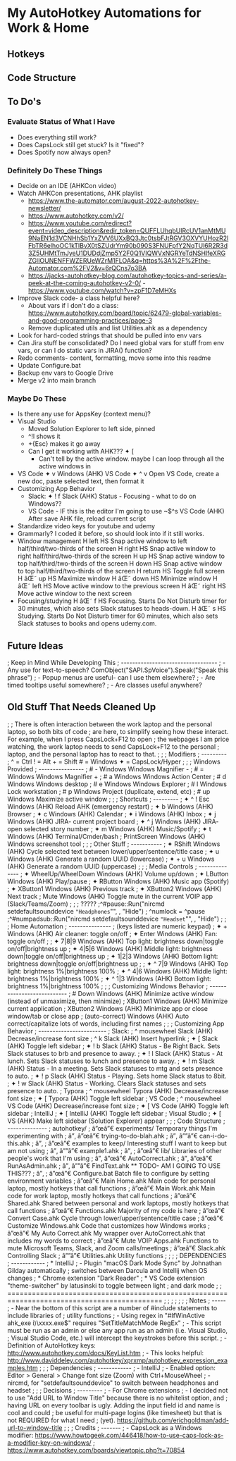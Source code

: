 # My AutoHotkey Automations for Work & Home


## Hotkeys



## Code Structure




## To Do's
### Evaluate Status of What I Have
- Does everything still work?
- Does CapsLock still get stuck? Is it "fixed"?
- Does Spotify now always open?
### Definitely Do These Things
- Decide on an IDE (AHKCon video)
- Watch AHKCon presentations, AHK playlist
    - https://www.the-automator.com/august-2022-autohotkey-newsletter/
    - https://www.autohotkey.com/v2/
    - https://www.youtube.com/redirect?event=video_description&redir_token=QUFFLUhqbUlRcUV1anMtMU9NaEN1d3VCNHhSb1YxZVV6UXxBQ3Jtc0tsbFJtRGV3OXVYUHozR2lFbTR6elhoOC1kTlBvX0tSZUdrYm90b090S3FNUFpfY2NqTUl6R2R3d3Z5UHMtTmJyeU1DUDdjZmp5Y2F0Q1VIQWVxNGRYeTdNSHlfeXRGZGlIOUNENFFWZERUeWZrM1FLOA&q=https%3A%2F%2Fthe-Automator.com%2FV2&v=6rQCns7o3BA
    - https://jacks-autohotkey-blog.com/autohotkey-topics-and-series/a-peek-at-the-coming-autohotkey-v2-0/
    -https://www.youtube.com/watch?v=zpF1D7eMHXs
- Improve Slack code- a class helpful here?
    - About vars if I don't do a class: https://www.autohotkey.com/board/topic/62479-global-variables-and-good-programming-practices/page-3
    - Remove duplicated utils and list Utilities.ahk as a dependency
- Look for hard-coded strings that should be pulled into env vars
- Can Jira stuff be consolidated? Do I need global vars for stuff from env vars, or can I do static vars in JIRA() function?
- Redo comments- content, formatting, move some into this readme
- Update Configure.bat
- Backup env vars to Google Drive
- Merge v2 into main branch
### Maybe Do These
- Is there any use for AppsKey (context menu)?
- Visual Studio
    - Moved Solution Explorer to left side, pinned
    - ^!l shows it 
    - +{Esc} makes it go away
    - Can I get it working with AHK??? ✦ [
        - Can't tell by the active window. maybe I can loop through all the active windows in
- VS Code
    ✦ v    Windows (AHK)    VS Code
    ✦ ^ v  Open VS Code, create a new doc, paste selected text, then format it
- Customizing App Behavior
    - Slack:
       ✦ ! f               Slack (AHK)      Status - Focusing - what to do on Windows??
    - VS Code - IF this is the editor I'm going to use
       ~$^s                VS Code (AHK)    After save AHK file, reload current script
- Standardize video keys for youtube and udemy
- Grammarly? I coded it before, so should look into if it still works.
- Window management
    H left         HS       Snap active window to left half/third/two-thirds of the screen
    H right        HS       Snap active window to right half/third/two-thirds of the screen
    H up           HS       Snap active window to top half/third/two-thirds of the screen
    H down         HS       Snap active window to top half/third/two-thirds of the screen
    H return       HS       Toggle full screen
    H âŒ˜ up         HS       Maximize window
    H âŒ˜ down       HS       Minimize window
    H âŒ˜ left       HS       Move active window to the previous screen
    H âŒ˜ right      HS       Move active window to the next screen
- Focusing/studying
    H âŒ˜ f          HS       Focusing. Starts Do Not Disturb timer for 30 minutes, 
                              which also sets Slack statuses to heads-down.
    H âŒ˜ s          HS       Studying. Starts Do Not Disturb timer for 60 minutes,
                              which also sets Slack statuses to books and opens udemy.com.





## Future Ideas
; Keep in Mind While Developing This
; ----------------------------------
;   - Any use for text-to-speech? ComObject("SAPI.SpVoice").Speak("Speak this phrase")
;   - Popup menus are useful- can I use them elsewhere?
;   - Are timed tooltips useful somewhere?
;   - Are classes useful anywhere?





## Old Stuff That Needs Cleaned Up
;
; There is often interaction between the work laptop and the personal laptop, so both bits of code
; are here, to simplify seeing how these interact. For example, when I press CapsLock+F12 to open
; the webpages I am price watching, the work laptop needs to send CapsLock+F12 to the personal 
; laptop, and the personal laptop has to react to that.
;
;
; Modifiers
; ---------
; ^ = Ctrl     ! = Alt     + = Shift     # = Windows      ✦ = CapsLock/Hyper
;
;
; Windows Provided
; ----------------
; # -                   Windows          Windows Magnifier -
; # =                   Windows          Windows Magnifier +
; # a                   Windows          Windows Action Center
; # d                   Windows          Windows desktop
; # e                   Windows          Windows Explorer
; # l                   Windows          Lock workstation
; # p                   Windows          Project (duplicate, extend, etc)
; # up                  Windows          Maximize active window
;
;
; Shortcuts
; ---------
; ✦ ^ ! Esc             Windows (AHK)    Reload AHK (emergency restart)
; ✦ b                   Windows (AHK)    Browser
; ✦ c                   Windows (AHK)    Calendar
; ✦ i                   Windows (AHK)    Inbox
; ✦ j                   Windows (AHK)    JIRA- current project board
; ✦ ^ j                 Windows (AHK)    JIRA- open selected story number
; ✦ m                   Windows (AHK)    Music/Spotify
; ✦ t                   Windows (AHK)    Terminal/Cmder/bash
; PrintScreen           Windows (AHK)    Windows screenshot tool
;
;
; Other Stuff
; -----------
; ✦ RShift              Windows (AHK)    Cycle selected text between lower/upper/sentence/title case
; ✦ u                   Windows (AHK)    Generate a random UUID (lowercase)
; ✦ + u                 Windows (AHK)    Generate a random UUID (uppercase)
;
;
; Media Controls
; --------------
; ✦ WheelUp/WheelDown   Windows (AHK)    Volume up/down
; ✦ LButton             Windows (AHK)    Play/pause
; ✦ RButton             Windows (AHK)    Music app (Spotify)
; ✦ XButton1            Windows (AHK)    Previous track
; ✦ XButton2            Windows (AHK)    Next track
; Mute                  Windows (AHK)    Toggle mute in the current VOIP app (Slack/Teams/Zoom)
;
;
; ?????
;^#pause::Run("nircmd setdefaultsounddevice `"Headphones`"", , "Hide")      ; ^numlock = ^pause
;^#numpadsub::Run("nircmd setdefaultsounddevice `"Headset`"", , "Hide")
;
;
; Home Automation
; ---------------
; (keys listed are numeric keypad)
; ✦ +                   Windows (AHK)     Air cleaner: toggle on/off
; ✦ Enter               Windows (AHK)             Fan: toggle on/off
;
; ✦ 7|8|9               Windows (AHK)       Top light: brightness down|toggle on/off|brightness up
; ✦ 4|5|6               Windows (AHK)    Middle light: brightness down|toggle on/off|brightness up
; ✦ 1|2|3               Windows (AHK)    Bottom light: brightness down|toggle on/off|brightness up
;
; ✦ ^ 7|9               Windows (AHK)       Top light: brightness 1%|brightness 100%
; ✦ ^ 4|6               Windows (AHK)    Middle light: brightness 1%|brightness 100%
; ✦ ^ 1|3               Windows (AHK)    Bottom light: brightness 1%|brightness 100%
;
;
; Customizing Windows Behavior
; ---------------------------
; # Down                Windows (AHK)    Minimize active window (instead of unmaximize, then minimize)
; XButton1              Windows (AHK)    Minimize current application
; XButton2              Windows (AHK)    Minimize app or close window/tab or close app
; (auto-correct)        Windows (AHK)    Auto correct/capitalize lots of words, including first names
;
;
; Customizing App Behavior
; ------------------------
; Slack:
;   ^ mousewheel        Slack (AHK)      Decrease/increase font size
;   ^ k                 Slack (AHK)      Insert hyperlink
;   ✦ [                 Slack (AHK)      Toggle left sidebar
;   ✦ ! b               Slack (AHK)      Status - Be Right Back. Sets Slack statuses to brb and presence to away.
;   ✦ ! l               Slack (AHK)      Status - At lunch. Sets Slack statuses to lunch and presence to away.
;   ✦ ! m               Slack (AHK)      Status - In a meeting. Sets Slack statuses to mtg and sets presence to auto.
;   ✦ ! p               Slack (AHK)      Status - Playing. Sets home Slack status to 8bit.
;   ✦ ! w               Slack (AHK)      Status - Working. Clears Slack statuses and sets presence to auto.
; Typora
;   ^ mousewheel        Typora (AHK)     Decrease/increase font size
;   ✦ [                 Typora (AHK)     Toggle left sidebar
; VS Code
;   ^ mousewheel        VS Code (AHK)    Decrease/increase font size
;   ✦ [                 VS Code (AHK)    Toggle left sidebar
; IntelliJ
;   ✦ [                 IntelliJ (AHK)   Toggle left sidebar
; Visual Studio
;   ✦ [                 VS (AHK)         Make left sidebar (Solution Explorer) appear
;
;
; Code Structure
; --------------
; autohotkey/
; â”œâ”€ experiments/                Temporary things I'm experimenting with
; â”‚  â”œâ”€ trying-to-do-blah.ahk
; â”‚  â””â”€ can-i-do-this.ahk
; â”‚
; â”œâ”€ examples to keep/           Interesting stuff I want to keep but am not using
; â”‚  â””â”€ example1.ahk
; â”‚
; â”œâ”€ lib/                        Libraries of other people's work that I'm using
; â”‚  â”œâ”€ AutoCorrect.ahk
; â”‚  â”œâ”€ RunAsAdmin.ahk
; â”‚  â””â”€ FindText.ahk             ** TODO- AM I GOING TO USE THIS???
; â”‚
; â”œâ”€ Configure.bat               Batch file to configure by setting environment variables
; â”œâ”€ Main Home.ahk               Main code for personal laptop, mostly hotkeys that call functions
; â”œâ”€ Main Work.ahk               Main code for work laptop, mostly hotkeys that call functions
; â”œâ”€ Shared.ahk                  Shared between personal and work laptops, mostly hotkeys that call functions
; â”œâ”€ Functions.ahk               Majority of my code is here
; â”œâ”€ Convert Case.ahk            Cycle through lower/upper/sentence/title case
; â”œâ”€ Customize Windows.ahk       Code that customizes how Windows works
; â”œâ”€ My Auto Correct.ahk         My wrapper over AutoCorrect.ahk that includes my words to correct
; â”œâ”€ Mute VOIP Apps.ahk          Functions to mute Microsoft Teams, Slack, and Zoom calls/meetings
; â”œâ”€ Slack.ahk                   Controlling Slack
; â””â”€ Utilities.ahk               Utility functions
;
;
;
; DEPENDENCIES
; ------------
; * IntelliJ
;     - Plugin "macOS Dark Mode Sync" by Johnathan Gilday automatically 
;       switches between Darcula and Intellij when OS changes
; * Chrome extension "Dark Reader"
; * VS Code extension "theme-switcher" by latusinski to toggle between light
;  and dark mode
;
; ============================================================================================
;
;
;
;
;
;
; Notes
; -----
;   - Near the bottom of this script are a number of #include statements to include libraries of 
;     utility functions
;   - Using regex in "#IfWinActive ahk_exe i)\\xxxx\.exe$" requires "SetTitleMatchMode RegEx"
;   - This script must be run as an admin or else any app run as an admin (i.e. Visual Studio,
;     Visual Studio Code, etc.) will intercept the keystrokes before this script.
;   - Definition of AutoHotkey keys: http://www.autohotkey.com/docs/KeyList.htm
;   - This looks helpful: http://www.daviddeley.com/autohotkey/xprxmp/autohotkey_expression_examples.htm
;
;
; Dependencies
; ------------
;   - IntelliJ
;       - Enabled option: Editor > General > Change font size (Zoom) with Ctrl+MouseWheel
;   - nircmd, for "setdefaultsounddevice" to switch between headphones and headset
;
;
; Decisions
; ---------
;   - For Chrome extensions
;       - I decided not to use "Add URL to Window Title" because there is no whitelist option, and
;         having URL on every toolbar is ugly. Adding the input field id and name is cool and could
;         be useful for multi-page logins (like timesheet) but that is not REQUIRED for what I need 
;         (yet). https://github.com/erichgoldman/add-url-to-window-title
;
;
; Credits
; -------
;   - CapsLock as a Windows modifier: https://www.howtogeek.com/446418/how-to-use-caps-lock-as-a-modifier-key-on-windows/
;                                     https://www.autohotkey.com/boards/viewtopic.php?t=70854
